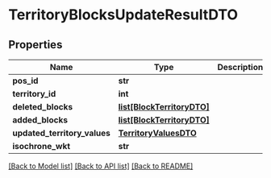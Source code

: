 # TerritoryBlocksUpdateResultDTO

## Properties
Name | Type | Description | Notes
------------ | ------------- | ------------- | -------------
**pos_id** | **str** |  | [optional] 
**territory_id** | **int** |  | [optional] 
**deleted_blocks** | [**list[BlockTerritoryDTO]**](BlockTerritoryDTO.md) |  | [optional] 
**added_blocks** | [**list[BlockTerritoryDTO]**](BlockTerritoryDTO.md) |  | [optional] 
**updated_territory_values** | [**TerritoryValuesDTO**](TerritoryValuesDTO.md) |  | [optional] 
**isochrone_wkt** | **str** |  | [optional] 

[[Back to Model list]](../README.md#documentation-for-models) [[Back to API list]](../README.md#documentation-for-api-endpoints) [[Back to README]](../README.md)

